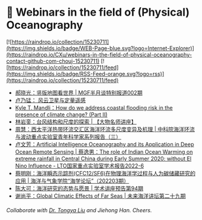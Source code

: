 # 🌊 Webinars in the field of (Physical) Oceanography

[![https://raindrop.io/collection/15230711](https://img.shields.io/badge/WEB-Page-blue.svg?logo=Internet-Explorer)](https://raindrop.io/CXu/webinars-in-the-field-of-physical-oceanography-contact-github-com-chouj-15230711) [![https://raindrop.io/collection/15230711/feed](https://img.shields.io/badge/RSS-Feed-orange.svg?logo=rss)](https://raindrop.io/collection/15230711/feed)

<!-- BLOG-POST-LIST:START -->
- [郝晓光：竖版地图看世界 | MGF半月谈特别报道002期](https://mp.weixin.qq.com/s?__biz=MzU4MTg4NDk1Mw==&mid=2247484635&idx=1&sn=51feef1097fd281bcac38d9aea54607c&chksm=fd4189adca3600bbb99d3b5da7b10ba01a81417c9c9cba53bac8c13670644457722a61fdc561&scene=132#wechat_redirect)
- [卢乃锰： 风云卫星与定量遥感](https://mp.weixin.qq.com/s/GQC3kTz2epYl_XF-72bP0g)
- [Kyle T. Mandli：How do we address coastal flooding risk in the presence of climate change? &lpar;Part II&rpar;](https://www.koushare.com/lives/room/611606)
- [林岩銮：台风结构和尺度的探索 | 【大物名师讲座】](https://www.koushare.com/lives/room/511238)
- [周慧：西太平洋热带环流交汇区海洋环流多尺度变异及机理 | 中科院海洋环流与波动重点实验室青年科学家系列报告（三）](https://mp.weixin.qq.com/s/LHQFio0JlmKdBtJU8cERAw)
- [卢文芳：Artificial Intelligence Oceanography and its Application in Deep Ocean Remote Sensing | 蔡逸男：The role of Indian Ocean Warming on extreme rainfall in Central China during Early Summer 2020: without El Nino Influence - LTO国家重点实验室学术报告2022-6](https://mp.weixin.qq.com/s/36ce1oXP7c3zzSaUzqd93g)
- [蔡明刚：海洋瞬态示踪剂&lpar;CFC12/SF6&rpar;在物理海洋学过程与人为碳储藏研究的应用 | 海洋与气象学院“海学论坛”（202203期）](https://mp.weixin.qq.com/s/rRr27a6ohr49vzcd1Deoyw)
- [陈大可：海洋研究的态势与愿景 | 学术讲座预告第94期](https://mp.weixin.qq.com/s/gPyHIrnmgYzjyn5Ii0VoLA)
- [谢尚平：Global Climatic Effects of Far Seas | 未来海洋讲坛第二十九期](http://afo.ouc.edu.cn/2022/0407/c17407a366857/page.htm)
<!-- BLOG-POST-LIST:END -->

###### Collaborate with [Dr. Tongya Liu](https://liutongya.github.io/) and Jiehong Han. Cheers.
